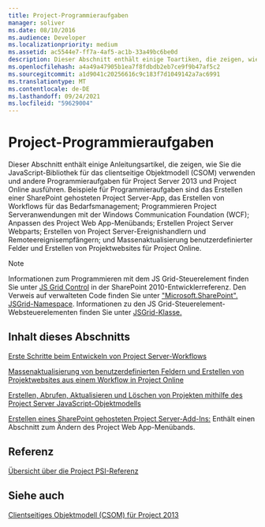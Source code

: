 ```yaml
---
title: Project-Programmieraufgaben
manager: soliver
ms.date: 08/10/2016
ms.audience: Developer
ms.localizationpriority: medium
ms.assetid: ac5544e7-ff7a-4af5-ac1b-33a49bc6be0d
description: Dieser Abschnitt enthält einige Toartiken, die zeigen, wie sie die JavaScript-Bibliothek für das clientseitige Objektmodell (CSOM) verwenden und andere Programmieraufgaben für Project Server 2013 und Project Online ausführen. Beispiele für Programmieraufgaben sind das Erstellen einer SharePoint gehosteten Project Server-App, das Erstellen von Workflows für das Bedarfsmanagement; Programmieren Project Serveranwendungen mit der Windows Communication Foundation (WCF); Anpassen des Project Web App-Menübands; Erstellen Project Server Webparts; Erstellen von Project Server-Ereignishandlern und Remoteereignisempfängern; und Massenaktualisierung benutzerdefinierter Felder und Erstellen von Projektwebsites für Project Online.
ms.openlocfilehash: a4a49a47905b1ea7f8fdbdb2eb7ce9f9b47af5c2
ms.sourcegitcommit: a1d9041c20256616c9c183f7d1049142a7ac6991
ms.translationtype: MT
ms.contentlocale: de-DE
ms.lasthandoff: 09/24/2021
ms.locfileid: "59629004"
---
```

# <a name="project-programming-tasks"></a>Project-Programmieraufgaben

Dieser Abschnitt enthält einige Anleitungsartikel, die zeigen, wie Sie die JavaScript-Bibliothek für das clientseitige Objektmodell (CSOM) verwenden und andere Programmieraufgaben für Project Server 2013 und Project Online ausführen. Beispiele für Programmieraufgaben sind das Erstellen einer SharePoint gehosteten Project Server-App, das Erstellen von Workflows für das Bedarfsmanagement; Programmieren Project Serveranwendungen mit der Windows Communication Foundation (WCF); Anpassen des Project Web App-Menübands; Erstellen Project Server Webparts; Erstellen von Project Server-Ereignishandlern und Remoteereignisempfängern; und Massenaktualisierung benutzerdefinierter Felder und Erstellen von Projektwebsites für Project Online.
  
> [!NOTE]
> Informationen zum Programmieren mit dem JS Grid-Steuerelement finden Sie unter [JS Grid Control](https://msdn.microsoft.com/library/ee535898%28office.14%29.aspx) in der SharePoint 2010-Entwicklerreferenz. Den Verweis auf verwalteten Code finden Sie unter ["Microsoft.SharePoint". JSGrid-Namespace](https://msdn.microsoft.com/library/microsoft.sharepoint.jsgrid%28Office.15%29.aspx). Informationen zu den JS Grid-Steuerelement-Websteuerelementen finden Sie unter [JSGrid-Klasse.](https://msdn.microsoft.com/library/microsoft.sharepoint.webcontrols.jsgrid%28Office.15%29.aspx) 
  
## <a name="in-this-section"></a>Inhalt dieses Abschnitts

[Erste Schritte beim Entwickeln von Project Server-Workflows](getting-started-developing-project-server-workflows.md)
  
[Massenaktualisierung von benutzerdefinierten Feldern und Erstellen von Projektwebsites aus einem Workflow in Project Online](bulk-update-custom-fields-and-create-project-sites-from-workflow-in-project.md)
  
[Erstellen, Abrufen, Aktualisieren und Löschen von Projekten mithilfe des Project Server JavaScript-Objektmodells](create-retrieve-update-delete-projects-using-project-server-javascript.md)
  
[Erstellen eines SharePoint gehosteten Project Server-Add-Ins:](create-a-sharepoint-hosted-project-server-add-in.md) Enthält einen Abschnitt zum Ändern des Project Web App-Menübands. 
  
## <a name="reference"></a>Referenz

[Übersicht über die Project PSI-Referenz](project-psi-reference-overview.md)
  
## <a name="see-also"></a>Siehe auch



[Clientseitiges Objektmodell (CSOM) für Project 2013](client-side-object-model-csom-for-project-2013.md)

